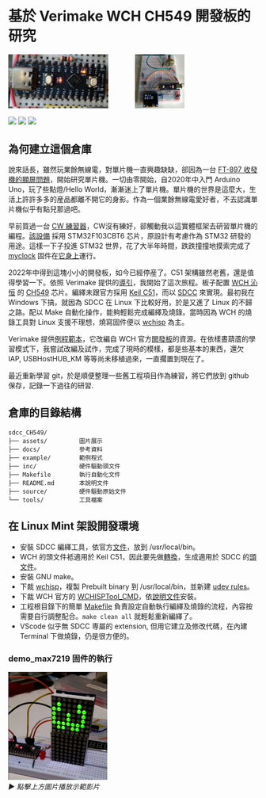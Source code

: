# 基於 Verimake WCH CH549 開發板的研究


<p align="left">
  <img src="assets/Verimake-ch549-board.jpg" alt="Verimake CH549 board" width="40%" style="margin-right: 50px;">
  <img src="assets/demo_setup.png" alt="demo_setup" width="20%">
</p>


<p align="left">
  <img src="https://img.shields.io/github/license/VR2XHQ/sdcc_CH549" />
  <img src="https://img.shields.io/github/last-commit/VR2XHQ/sdcc_CH549" />
  <img src="https://img.shields.io/github/v/release/VR2XHQ/sdcc_CH549" />
</p>



## 為何建立這個倉庫
說來話長，雖然玩業餘無線電，對單片機一直興趣缺缺，郤因為一台 [FT-897 收發機的顯屏問題](https://www.hellocq.net/forum/read.php?tid=366165)，開始研究單片機。一切由零開始，自2020年中入門 Arduino Uno，玩了些點燈/Hello World，漸漸迷上了單片機。單片機的世界是這麼大，生活上許許多多的産品都離不開它的身影。作為一個業餘無線電愛好者，不去認識單片機似乎有點兒那過吧。

早前買過一台 [CW 練習器](https://www.hellocq.net/forum/read.php?tid=365793)，CW沒有練好，郤觸動我以這實體框架去研習單片機的編程。[該設備](/assets/cw_device.png) 採用 STM32F103CBT6 芯片，原設計有考慮作為 STM32 研發的用途。這樣一下子投進 STM32 世界，花了大半年時間，跌跌撞撞地摸索完成了 [myclock](https://github.com/VR2XHQ/myclock_keil) 固件在[它身上](assets/myclock.png)運行。

2022年中得到這塊小小的開發板，如今已經停産了。C51 架構雖然老舊，還是值得學習一下。依照 Verimake 提供的[導引](https://verimake.com/d/19-ch549-51)，我開始了這次旅程。板子配置 [WCH 沁恒](https://www.wch.cn) 的 [CH549](https://www.wch.cn/products/CH549.html) 芯片。編繹未跟官方採用 [Keil C51](https://developer.arm.com/documentation/101655/0961/?lang=en)，而以 [SDCC](https://sdcc.sourceforge.net) 來實現。最初我在 Windows 下搞，就因為 SDCC 在 Linux 下比較好用，於是又進了 Linux 的不歸之路。配以 Make 自動化操作，能夠輕鬆完成編繹及燒錄。當時因為 WCH 的燒錄工具對 Linux 支援不理想，燒寫固件便以 [wchisp](https://github.com/ch32-rs/wchisp) 為主。

Verimake 提供[例程範本](https://gitee.com/verimake/CH549)，它改編自 WCH 官方[閧發板](https://www.wch.cn/downloads/CH549EVT_ZIP.html)的資源。在依樣晝葫蔖的學習模式下，我嘗試改編及試作，完成了現時的模樣，都是些基本的東西，還欠 IAP, USBHostHUB_KM 等等尚未移植過來，一直擱置到現在了。

最近重新學習 git，於是順便整理一些舊工程項目作為練習，將它們放到 github 保存，記錄一下過往的研習.

## 倉庫的目錄結構
```text
sdcc_CH549/
├── assets/         圖片展示
├── docs/           參考資料
├── example/        範例程式
├── inc/            硬件驅動頭文件
├── Makefile        執行自動化文件
├── README.md       本說明文件
├── source/         硬件驅動原始文件
└── tools/          工具檔案
```

## 在 Linux Mint 架設開發環境
- 安裝 SDCC 編繹工具，依官方[文件](https://sdcc.sourceforge.net/doc/sdccman.pdf)，放到 /usr/local/bin。
- WCH 的頭文件袛適用於 Keil C51，因此要先做[轉換](https://csy-tvgo.github.io/Keil-C51-C-to-SDCC-C-Converter/)，生成適用於 SDCC 的[頭文件](tools/README_tools.md)。
- 安裝 GNU make。
- 下裁 [wchisp](https://github.com/ch32-rs/wchisp)，複製 Prebuilt binary 到 /usr/local/bin，並新建 [udev rules](tools/wchisp-linux-x64/README.md)。
- 下裁 WCH 官方的 [WCHISPTool_CMD](https://www.wch.cn/downloads/WCHISPTool_CMD_ZIP.html)，依[說明文件](tools/WCH-linux-x64/README.md)安裝。
- 工程根目錄下的簡單 [Makefile](./Makefile) 負責設定自動執行編繹及燒錄的流程，內容按需要自行調整配合。`make clean all` 就輕鬆重新編繹了。
- VScode 似乎無 SDCC 専屬的 extension, 但用它建立及修改代碼，在內建 Terminal 下做燒錄，仍是很方便的。


### demo_max7219 固件的執行
<p>
  <a href="https://github.com/user-attachments/assets/966f7d4d-f317-4628-9312-c69aae1523e0" target="_blank">
    <img src="docs/assets/demo_video.png" alt="Demo Video" width="200px">
  </a><br>
  <em>▶️ 點擊上方圖片播放示範影片</em>
</p>



